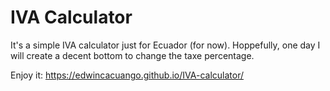 # IVA Calculator
It's a simple IVA calculator just for Ecuador (for now). Hoppefully, one day I will create a decent bottom to change the taxe percentage.

Enjoy it:
https://edwincacuango.github.io/IVA-calculator/

